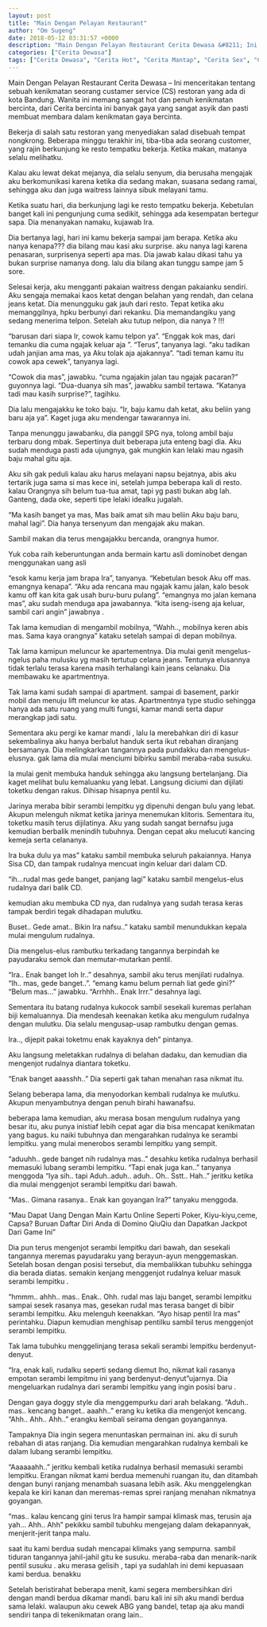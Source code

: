 ```yaml
---
layout: post
title: "Main Dengan Pelayan Restaurant"
author: "Om Sugeng"
date: 2018-05-12 03:31:57 +0000
description: "Main Dengan Pelayan Restaurant Cerita Dewasa &#8211; Ini menceritakan tentang sebuah kenikmatan seorang custamer service (CS) restoran yang ada di kota Bandung. Wanita ini memang sangat hot dan penuh..."
categories: ["Cerita Dewasa"]
tags: ["Cerita Dewasa", "Cerita Hot", "Cerita Mantap", "Cerita Sex", "Cinta Hanya Nafsu", "Cinta Terlarang"]
---
```


Main Dengan Pelayan Restaurant
Cerita Dewasa &#8211; Ini menceritakan tentang sebuah kenikmatan seorang custamer service (CS) restoran yang ada di kota Bandung. Wanita ini memang sangat hot dan penuh kenikmatan bercinta, dari Cerita bercinta ini banyak gaya yang sangat asyik dan pasti membuat membara dalam kenikmatan gaya bercinta.

Bekerja di salah satu restoran yang menyediakan salad disebuah tempat nongkrong. Beberapa minggu terakhir ini, tiba-tiba ada seorang customer, yang rajin berkunjung ke resto tempatku bekerja. Ketika makan, matanya selalu melihatku.

Kalau aku lewat dekat mejanya, dia selalu senyum, dia berusaha mengajak aku berkomunikasi karena ketika dia sedang makan, suasana sedang ramai, sehingga aku dan juga waitress lainnya sibuk melayani tamu.

Ketika suatu hari, dia berkunjung lagi ke resto tempatku bekerja. Kebetulan banget kali ini pengunjung cuma sedikit, sehingga ada kesempatan bertegur sapa. Dia menanyakan namaku, kujawab Ira.

Dia bertanya lagi, hari ini kamu bekerja sampai jam berapa. Ketika aku nanya kenapa??? dia bilang mau kasi aku surprise. aku nanya lagi karena penasaran, surprisenya seperti apa mas. Dia jawab kalau dikasi tahu ya bukan surprise namanya dong. lalu dia bilang akan tunggu sampe jam 5 sore.

Selesai kerja, aku mengganti pakaian waitress dengan pakaianku sendiri. Aku sengaja memakai kaos ketat dengan belahan yang rendah, dan celana jeans ketat. Dia menungguku gak jauh dari resto. Tepat ketika aku memanggilnya, hpku berbunyi dari rekanku. Dia memandangiku yang sedang menerima telpon. Setelah aku tutup nelpon, dia nanya ? !!!

“barusan dari siapa Ir, cowok kamu telpon ya”.
“Enggak kok mas, dari temanku dia cuma ngajak keluar aja ”.
“Terus”, tanyanya lagi.
“aku tadikan udah janjian ama mas, ya Aku tolak aja ajakannya”.
“tadi teman kamu itu cowok apa cewek”, tanyanya lagi.

“Cowok dia mas”, jawabku.
“cuma ngajakin jalan tau ngajak pacaran?” guyonnya lagi.
“Dua-duanya sih mas”, jawabku sambil tertawa.
“Katanya tadi mau kasih surprise?”, tagihku.

Dia lalu mengajakku ke toko baju.
“Ir, baju kamu dah ketat, aku beliin yang baru aja ya”. Kaget juga aku mendengar tawarannya ini.

Tanpa menunggu jawabanku, dia panggil SPG nya, tolong ambil baju terbaru dong mbak. Sepertinya duit beberapa juta enteng bagi dia. Aku sudah menduga pasti ada ujungnya, gak mungkin kan lelaki mau ngasih baju mahal gitu aja.

Aku sih gak peduli kalau aku harus melayani napsu bejatnya, abis aku tertarik juga sama si mas kece ini, setelah jumpa beberapa kali di resto. kalau Orangnya sih belum tua-tua amat, tapi yg pasti bukan abg lah. Ganteng, dada oke, seperti tipe lelaki idealku jugalah.

“Ma kasih banget ya mas, Mas baik amat sih mau beliin Aku baju baru, mahal lagi”. Dia hanya tersenyum dan mengajak aku makan.

Sambil makan dia terus mengajakku bercanda, orangnya humor.

Yuk coba raih keberuntungan anda bermain kartu asli dominobet dengan menggunakan uang asli

“esok kamu kerja jam brapa Ira”, tanyanya.
“Kebetulan besok Aku off mas. emangnya kenapa”.
“Aku ada rencana mau ngajak kamu jalan, kalo besok kamu off kan kita gak usah buru-buru pulang”.
“emangnya mo jalan kemana mas”, aku sudah menduga apa jawabannya.
“kita iseng-iseng aja keluar, sambil cari angin” jawabnya .

Tak lama kemudian di mengambil mobilnya,
“Wahh.., mobilnya keren abis mas. Sama kaya orangnya” kataku setelah sampai di depan mobilnya.

Tak lama kamipun meluncur ke apartementnya. Dia mulai genit mengelus-ngelus paha mulusku yg masih tertutup celana jeans. Tentunya elusannya tidak terlalu terasa karena masih terhalangi kain jeans celanaku. Dia membawaku ke apartmentnya.

Tak lama kami sudah sampai di apartment. sampai di basement, parkir mobil dan menuju lift meluncur ke atas. Apartmentnya type studio sehingga hanya ada satu ruang yang multi fungsi, kamar mandi serta dapur merangkap jadi satu.

Sementara aku pergi ke kamar mandi , lalu Ia merebahkan diri di kasur sekembalinya aku hanya berbalut handuk serta ikut rebahan diranjang bersamanya. Dia melingkarkan tangannya pada pundakku dan mengelus-elusnya. gak lama dia mulai menciumi bibirku sambil meraba-raba susuku.

Ia mulai genit membuka handuk sehingga aku langsung bertelanjang. Dia kaget melihat bulu kemaluanku yang lebat. Langsung diciumi dan dijilati toketku dengan rakus. Dihisap hisapnya pentil ku.

Jarinya meraba bibir serambi lempitku yg dipenuhi dengan bulu yang lebat. Akupun melenguh nikmat ketika jarinya menemukan klitoris. Sementara itu, toketku masih terus dijilatinya. Aku yang sudah sangat bernafsu juga kemudian berbalik menindih tubuhnya. Dengan cepat aku melucuti kancing kemeja serta celananya.

Ira buka dulu ya mas” kataku sambil membuka seluruh pakaiannya.
Hanya Sisa CD, dan tampak rudalnya mencuat ingin keluar dari dalam CD.

“ih…rudal mas gede banget, panjang lagi” kataku sambil mengelus-elus rudalnya dari balik CD.

kemudian aku membuka CD nya, dan rudalnya yang sudah terasa keras tampak berdiri tegak dihadapan mulutku.

Buset.. Gede amat.. Bikin Ira nafsu..” kataku sambil menundukkan kepala mulai mengulum rudalnya.

Dia mengelus-elus rambutku terkadang tangannya berpindah ke payudaraku semok dan memutar-mutarkan pentil.

“Ira.. Enak banget loh Ir..” desahnya, sambil aku terus menjilati rudalnya.
“Ih.. mas, gede banget..”.
“emang kamu belum pernah liat gede gini?”
“Belum mas…” jawabku.
“Arrhhh.. Enak Irrr.” desahnya lagi.

Sementara itu batang rudalnya kukocok sambil sesekali kuremas perlahan biji kemaluannya. Dia mendesah keenakan ketika aku mengulum rudalnya dengan mulutku. Dia selalu mengusap-usap rambutku dengan gemas.

Ira.., dijepit pakai toketmu enak kayaknya deh” pintanya.

Aku langsung meletakkan rudalnya di belahan dadaku, dan kemudian dia mengenjot rudalnya diantara toketku.

“Enak banget aaasshh..” Dia seperti gak tahan menahan rasa nikmat itu.

Selang beberapa lama, dia menyodorkan kembali rudalnya ke mulutku. Akupun menyambutnya dengan penuh birahi hawanafsu.

beberapa lama kemudian, aku merasa bosan mengulum rudalnya yang besar itu, aku punya inistiaf lebih cepat agar dia bisa mencapat kenikmatan yang bagus. ku naiki tubuhnya dan mengarahkan rudalnya ke serambi lempitku. yang mulai menerobos serambi lempitku yang sempit.

“aduuhh.. gede banget nih rudalnya mas..” desahku ketika rudalnya berhasil memasuki lubang serambi lempitku.
“Tapi enak juga kan..” tanyanya menggoda
“Iya sih.. tapi Aduh..aduh.. aduh.. Oh.. Sstt.. Hah..” jeritku ketika dia mulai menggenjot serambi lempitku dari bawah.

“Mas.. Gimana rasanya.. Enak kan goyangan Ira?” tanyaku menggoda.

&#8220;Mau Dapat Uang Dengan Main Kartu Online Seperti Poker, Kiyu-kiyu,ceme, Capsa? Buruan Daftar Diri Anda di Domino QiuQiu dan Dapatkan Jackpot Dari Game Ini&#8221;

Dia pun terus mengenjot serambi lempitku dari bawah, dan sesekali tangannya meremas payudaraku yang berayun-ayun menggemaskan. Setelah bosan dengan posisi tersebut, dia membalikkan tubuhku sehingga dia berada diatas. semakin kenjang menggenjot rudalnya keluar masuk serambi lempitku .

“hmmm.. ahhh.. mas.. Enak.. Ohh. rudal mas laju banget, serambi lempitku sampai sesek rasanya mas, gesekan rudal mas terasa banget di bibir serambi lempitku. Aku melenguh keenakkan.
“Ayo hisap pentil Ira mas” perintahku. Diapun kemudian menghisap pentilku sambil terus menggenjot serambi lempitku.

Tak lama tubuhku menggelinjang terasa sekali serambi lempitku berdenyut-denyut.

“Ira, enak kali, rudalku seperti sedang diemut lho, nikmat kali rasanya empotan serambi lempitmu ini yang berdenyut-denyut”ujarnya. Dia mengeluarkan rudalnya dari serambi lempitku yang ingin posisi baru .

Dengan gaya doggy style dia menggempurku dari arah belakang.
“Aduh.. mas.. kencang banget.. aaahh..” erang ku ketika dia mengenjot kencang.
“Ahh.. Ahh.. Ahh..” erangku kembali seirama dengan goyangannya.

Tampaknya Dia ingin segera menuntaskan permainan ini. aku di suruh rebahan di atas ranjang. Dia kemudian mengarahkan rudalnya kembali ke dalam lubang serambi lempitku.

“Aaaaaahh..” jeritku kembali ketika rudalnya berhasil memasuki serambi lempitku. Erangan nikmat kami berdua memenuhi ruangan itu, dan ditambah dengan bunyi ranjang menambah suasana lebih asik. Aku menggelengkan kepala ke kiri kanan dan meremas-remas sprei ranjang menahan nikmatnya goyangan.

“mas.. kalau kencang gini terus Ira hampir sampai klimask mas, terusin aja yah… Ahh.. Ahh” pekikku sambil tubuhku mengejang dalam dekapannyak, menjerit-jerit tanpa malu.

saat itu kami berdua sudah mencapai klimaks yang sempurna. sambil tiduran tangannya jahil-jahil gitu ke susuku. meraba-raba dan menarik-narik pentil susuku . aku merasa gelisih , tapi ya sudahlah ini demi kepuasaan kami berdua. benakku

Setelah beristirahat beberapa menit, kami segera membersihkan diri dengan mandi berdua dikamar mandi. baru kali ini sih aku mandi berdua sama lelaki. walaupun aku cewek ABG yang bandel, tetap aja aku mandi sendiri tanpa di tekenikmatan orang lain..